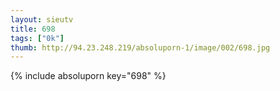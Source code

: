 ```yaml
--- 
layout: sieutv
title: 698
tags: ["0k"]
thumb: http://94.23.248.219/absoluporn-1/image/002/698.jpg
---
```

{% include absoluporn key="698" %} 

